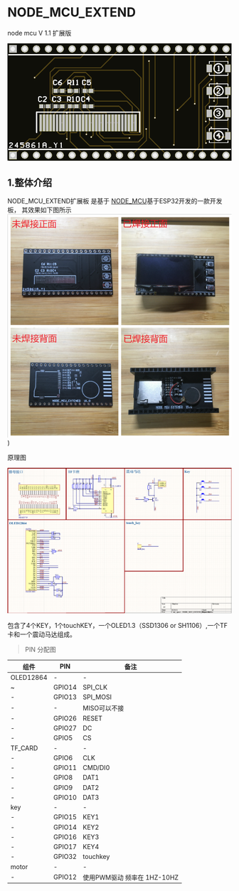 # NODE_MCU_EXTEND
node mcu V 1.1 扩展版

![home](03_misc/home.png)

## 1.整体介绍

NODE_MCU_EXTEND扩展板 是基于 [NODE_MCU](http://www.nodemcu.com/index_cn.html)基于ESP32开发的一款开发板，
其效果如下图所示
![sample](03_misc/sample.png))

原理图

![原理图](03_misc/原理图.png)


包含了4个KEY，1个touchKEY，一个OLED1.3（SSD1306 or SH1106）,一个TF卡和一个震动马达组成。

> PIN 分配图

组件 | PIN |  备注  
-|-|-
OLED12864 | - | - 
~ | GPIO14 | SPI_CLK 
 -| GPIO13| SPI_MOSI
  -| -|MISO可以不接 
-| GPIO26|RESET 
-| GPIO27|DC 
-| GPIO5|CS 
TF_CARD | - | - 
 -| GPIO6 | CLK
  -| GPIO11 |CMD/DI0
-| GPIO8|DAT1 
-| GPIO9|DAT2 
-| GPIO10|DAT3 
key | - | - 
 -| GPIO15 | KEY1
  -| GPIO14 |KEY2
-| GPIO16|KEY3 
-| GPIO17|KEY4 
-| GPIO32|touchkey 
motor | - | - 
 -| GPIO12 | 使用PWM驱动 频率在 1HZ-10HZ
